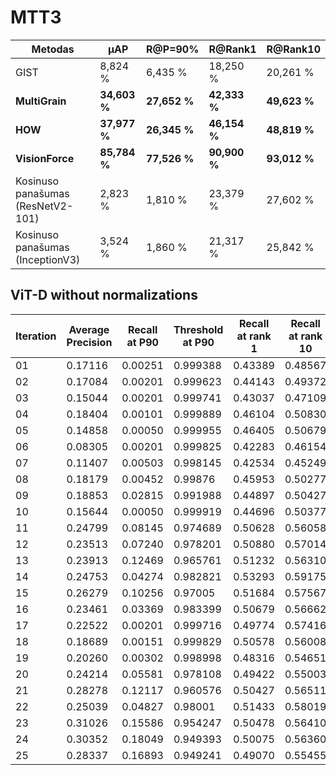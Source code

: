 # MTT3

| **Metodas**                       | **μAP**       | **R@P=90\%**  | **R@Rank1**   | **R@Rank10**  |
|-----------------------------------|---------------|---------------|---------------|---------------|
| GIST                              | 8,824 \%      | 6,435 \%      | 18,250 \%     | 20,261 \%     |
| **MultiGrain**                    | **34,603 \%** | **27,652 \%** | **42,333 \%** | **49,623 \%** |
| **HOW**                           | **37,977 \%** | **26,345 \%** | **46,154 \%** | **48,819 \%** |
| **VisionForce**                   | **85,784 \%** | **77,526 \%** | **90,900 \%** | **93,012 \%** |
| Kosinuso panašumas (ResNetV2-101) | 2,823 \%      | 1,810 \%      | 23,379 \%     | 27,602 \%     |
| Kosinuso panašumas (InceptionV3)  | 3,524 \%      | 1,860 \%      | 21,317 \%     | 25,842 \%     |


## ViT-D without normalizations

| **Iteration** | **Average Precision** | **Recall at P90** | **Threshold at P90** | **Recall at rank 1** | **Recall at rank 10** |
|---------------|-----------------------|-------------------|----------------------|----------------------|-----------------------|
| 01            | 0.17116               | 0.00251           | 0.999388             | 0.43389              | 0.48567               |
| 02            | 0.17084               | 0.00201           | 0.999623             | 0.44143              | 0.49372               |
| 03            | 0.15044               | 0.00201           | 0.999741             | 0.43037              | 0.47109               |
| 04            | 0.18404               | 0.00101           | 0.999889             | 0.46104              | 0.50830               |
| 05            | 0.14858               | 0.00050           | 0.999955             | 0.46405              | 0.50679               |
| 06            | 0.08305               | 0.00201           | 0.999825             | 0.42283              | 0.46154               |
| 07            | 0.11407               | 0.00503           | 0.998145             | 0.42534              | 0.45249               |
| 08            | 0.18179               | 0.00452           | 0.99876              | 0.45953              | 0.50277               |
| 09            | 0.18853               | 0.02815           | 0.991988             | 0.44897              | 0.50427               |
| 10            | 0.15644               | 0.00050           | 0.999919             | 0.44696              | 0.50377               |
| 11            | 0.24799               | 0.08145           | 0.974689             | 0.50628              | 0.56058               |
| 12            | 0.23513               | 0.07240           | 0.978201             | 0.50880              | 0.57014               |
| 13            | 0.23913               | 0.12469           | 0.965761             | 0.51232              | 0.56310               |
| 14            | 0.24753               | 0.04274           | 0.982821             | 0.53293              | 0.59175               |
| 15            | 0.26279               | 0.10256           | 0.97005              | 0.51684              | 0.57567               |
| 16            | 0.23461               | 0.03369           | 0.983399             | 0.50679              | 0.56662               |
| 17            | 0.22522               | 0.00201           | 0.999716             | 0.49774              | 0.57416               |
| 18            | 0.18689               | 0.00151           | 0.999829             | 0.50578              | 0.56008               |
| 19            | 0.20260               | 0.00302           | 0.998998             | 0.48316              | 0.54651               |
| 20            | 0.24214               | 0.05581           | 0.978108             | 0.49422              | 0.55003               |
| 21            | 0.28278               | 0.12117           | 0.960576             | 0.50427              | 0.56511               |
| 22            | 0.25039               | 0.04827           | 0.98001              | 0.51433              | 0.58019               |
| 23            | 0.31026               | 0.15586           | 0.954247             | 0.50478              | 0.56410               |
| 24            | 0.30352               | 0.18049           | 0.949393             | 0.50075              | 0.56360               |
| 25            | 0.28337               | 0.16893           | 0.949241             | 0.49070              | 0.55455               |